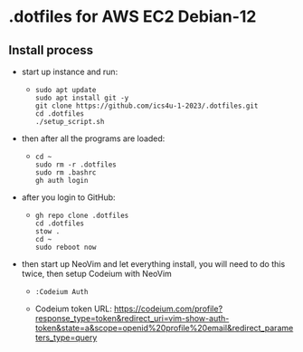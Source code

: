 # .dotfiles for AWS EC2 Debian-12

## Install process
- start up instance and run:
  - ```Shell
    sudo apt update
    sudo apt install git -y
    git clone https://github.com/ics4u-1-2023/.dotfiles.git
    cd .dotfiles
    ./setup_script.sh
    ```
- then after all the programs are loaded:
  - ```Shell
    cd ~
    sudo rm -r .dotfiles
    sudo rm .bashrc
    gh auth login
    ```
- after you login to GitHub:
  - ```Shell
    gh repo clone .dotfiles
    cd .dotfiles
    stow .
    cd ~
    sudo reboot now
    ```
- then start up NeoVim and let everything install, you will need to do this twice, then setup Codeium with NeoVim
  - ```Shell
    :Codeium Auth
    ```
  - Codeium token URL: https://codeium.com/profile?response_type=token&redirect_uri=vim-show-auth-token&state=a&scope=openid%20profile%20email&redirect_parameters_type=query
